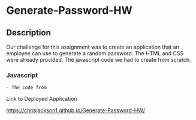 # Generate-Password-HW

## Description

Our challenge for this assignment was to create an application that an employee can use to generate a random password. The HTML and CSS were already provided. The javascript code we had to create from scratch.

### Javascript

    - The code from 

Link to Deployed Application

https://chrisjackson1.github.io/Generate-Password-HW/


